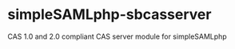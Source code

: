 simpleSAMLphp-sbcasserver
=========================

CAS 1.0 and 2.0 compliant CAS server module for simpleSAMLphp
